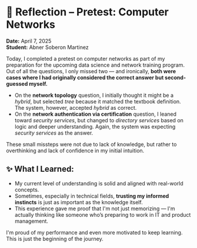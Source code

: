 <!--
Author: Abner Soberon Martinez
Date: 2025-04-07
Topic: Reflection on Computer Networks Pretest
-->

# 📘 Reflection – Pretest: Computer Networks  
**Date:** April 7, 2025  
**Student:** Abner Soberon Martinez  

Today, I completed a pretest on computer networks as part of my preparation for the upcoming data science and network training program. Out of all the questions, I only missed two — and ironically, **both were cases where I had originally considered the correct answer but second-guessed myself.**

- On the **network topology** question, I initially thought it might be a *hybrid*, but selected *tree* because it matched the textbook definition. The system, however, accepted *hybrid* as correct.  
- On the **network authentication via certification** question, I leaned toward *security services*, but changed to *directory services* based on logic and deeper understanding. Again, the system was expecting *security services* as the answer.

These small missteps were not due to lack of knowledge, but rather to overthinking and lack of confidence in my initial intuition.

## ✨ What I Learned:
- My current level of understanding is solid and aligned with real-world concepts.
- Sometimes, especially in technical fields, **trusting my informed instincts** is just as important as the knowledge itself.
- This experience gave me proof that I'm not just memorizing — I'm actually thinking like someone who’s preparing to work in IT and product management.

I'm proud of my performance and even more motivated to keep learning.  
This is just the beginning of the journey.
